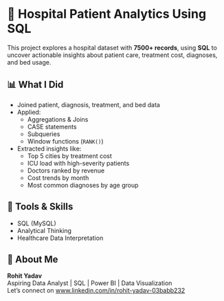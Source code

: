 # 🏥 Hospital Patient Analytics Using SQL
This project explores a hospital dataset with **7500+ records**, using **SQL** to uncover actionable insights about patient care, treatment cost, diagnoses, and bed usage.

## 📊 What I Did
- Joined patient, diagnosis, treatment, and bed data
- Applied:
  - Aggregations & Joins
  - CASE statements
  - Subqueries
  - Window functions (`RANK()`)
- Extracted insights like:
  - Top 5 cities by treatment cost
  - ICU load with high-severity patients
  - Doctors ranked by revenue
  - Cost trends by month
  - Most common diagnoses by age group

## 🧰 Tools & Skills
- SQL (MySQL)
- Analytical Thinking
- Healthcare Data Interpretation

## 🙌 About Me
**Rohit Yadav**  
Aspiring Data Analyst | SQL | Power BI | Data Visualization  
Let’s connect on www.linkedin.com/in/rohit-yadav-03babb232

